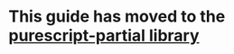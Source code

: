 # This guide has moved to the [purescript-partial library][partial]

[partial]: https://pursuit.purescript.org/packages/purescript-partial
